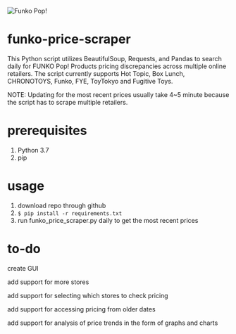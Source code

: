 ![Funko Pop!](http://diskingdom.com/wp-content/uploads/2015/01/pop-vinyls-vault-banner-1024x401.jpg)

# funko-price-scraper
This Python script utilizes BeautifulSoup, Requests, and Pandas to search daily for FUNKO Pop! Products pricing discrepancies across multiple online retailers. The script currently supports Hot Topic, Box Lunch, CHRONOTOYS, Funko, FYE, ToyTokyo and Fugitive Toys.

NOTE: Updating for the most recent prices usually take 4~5 minute because the script has to scrape multiple retailers.

# prerequisites
1. Python 3.7
2. pip

# usage
1. download repo through github
2. `$ pip install -r requirements.txt`
3. run funko_price_scraper.py daily to get the most recent prices
   
# to-do
create GUI 

add support for more stores

add support for selecting which stores to check pricing

add support for accessing pricing from older dates

add support for analysis of price trends in the form of graphs and charts
